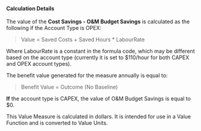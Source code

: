 
#### Calculation Details

The value of the **Cost Savings - O&M Budget Savings** is calculated as the following if the Account Type is OPEX:

> Value = Saved Costs + Saved Hours * LabourRate

Where LabourRate is a constant in the formula code, which may be different based on the account type (currently it is set to $110/hour for both CAPEX and OPEX account types).

The benefit value generated for the measure annually is equal to:

> Benefit Value = Outcome (No Baseline)

**If** the account type is CAPEX, the value of O&M Budget Savings is equal to $0.

This Value Measure is calculated in dollars. It is intended for use in a Value Function and is converted to Value Units.